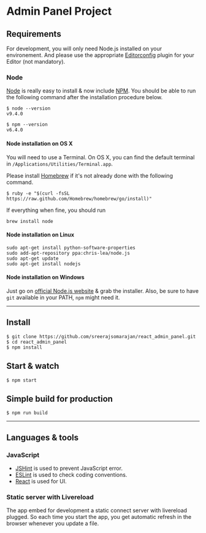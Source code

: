 # Admin Panel Project

## Requirements

For development, you will only need Node.js installed on your environement.
And please use the appropriate [Editorconfig](http://editorconfig.org/) plugin for your Editor (not mandatory).

### Node

[Node](http://nodejs.org/) is really easy to install & now include [NPM](https://npmjs.org/).
You should be able to run the following command after the installation procedure
below.

    $ node --version
    v9.4.0

    $ npm --version
    v6.4.0

#### Node installation on OS X

You will need to use a Terminal. On OS X, you can find the default terminal in
`/Applications/Utilities/Terminal.app`.

Please install [Homebrew](http://brew.sh/) if it's not already done with the following command.

    $ ruby -e "$(curl -fsSL https://raw.github.com/Homebrew/homebrew/go/install)"

If everything when fine, you should run

    brew install node

#### Node installation on Linux

    sudo apt-get install python-software-properties
    sudo add-apt-repository ppa:chris-lea/node.js
    sudo apt-get update
    sudo apt-get install nodejs

#### Node installation on Windows

Just go on [official Node.js website](http://nodejs.org/) & grab the installer.
Also, be sure to have `git` available in your PATH, `npm` might need it.

---

## Install

    $ git clone https://github.com/sreerajsomarajan/react_admin_panel.git
    $ cd react_admin_panel
    $ npm install

## Start & watch

    $ npm start

## Simple build for production

    $ npm run build

---

## Languages & tools

### JavaScript

- [JSHint](http://www.jshint.com/docs/) is used to prevent JavaScript error.
- [ESLint](https://eslint.org/) is used to check coding conventions.
- [React](http://facebook.github.io/react) is used for UI.

### Static server with Livereload

The app embed for development a static connect server with livereload plugged.
So each time you start the app, you get automatic refresh in the browser whenever you update a file.